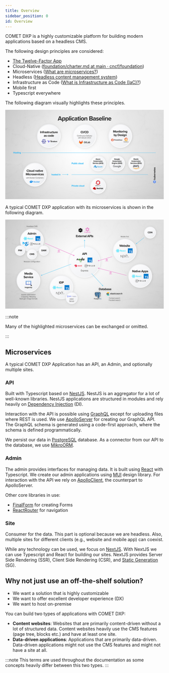 ```yaml
---
title: Overview
sidebar_position: 0
id: Overview
---
```


COMET DXP is a highly customizable platform for building modern applications based on a headless CMS.

The following design principles are considered:

-   [The Twelve-Factor App](https://12factor.net/)
-   Cloud-Native ([foundation/charter.md at main · cncf/foundation](https://github.com/cncf/foundation/blob/main/charter.md#1-mission-of-the-cloud-native-computing-foundation))
-   Microservices ([What are microservices?](https://microservices.io/))
-   Headless ([Headless content management system](https://en.wikipedia.org/wiki/Headless_content_management_system))
-   Infrastructure as Code ([What is Infrastructure as Code (IaC)?](https://www.redhat.com/en/topics/automation/what-is-infrastructure-as-code-iac))
-   Mobile first
-   Typescript everywhere

The following diagram visually highlights these principles.

![Architecture](./1-getting-started/images/application-baseline.jpg)

A typical COMET DXP application with its microservices is shown in the following diagram.

![Architecture](./1-getting-started/images/architecture.jpg)

:::note

Many of the highlighted microservices can be exchanged or omitted.

:::

## Microservices

A typical COMET DXP Application has an API, an Admin, and optionally multiple sites.

### API

Built with Typescript based on [NestJS](https://nestjs.com/). NestJS is an aggregator for a lot of well-known libraries. NestJS applications are structured in modules and rely heavily on [Dependency Injection](https://inversify.io/) (DI).

Interaction with the API is possible using [GraphQL](https://graphql.org/) except for uploading files where REST is used. We use [ApolloServer](https://www.apollographql.com/) for creating our GraphQL API. The GraphQL schema is generated using a code-first approach, where the schema is defined programmatically.

We persist our data in [PostgreSQL](https://www.postgresql.org/) database. As a connector from our API to the database, we use [MikroORM](https://mikro-orm.io/).

### Admin

The admin provides interfaces for managing data. It is built using [React](https://reactjs.org/) with Typescript. We create our admin applications using [MUI](https://mui.com/) design library. For interaction with the API we rely on [ApolloClient](https://www.apollographql.com/docs/react/), the counterpart to ApolloServer.

Other core libraries in use:

-   [FinalForm](https://final-form.org/react) for creating Forms
-   [ReactRouter](https://reactrouter.com/) for navigation

### Site

Consumer for the data. This part is optional because we are headless. Also, multiple sites for different clients (e.g., website and mobile app) can coexist.

While any technology can be used, we focus on [NextJS](https://nextjs.org/). With NextJS we can use Typescript and React for building our sites. NextJS provides Server Side Rendering (SSR), Client Side Rendering (CSR), and [Static Generation](https://nextjs.org/docs/basic-features/pages#pre-rendering) (SG).

## Why not just use an off-the-shelf solution?

-   We want a solution that is highly customizable
-   We want to offer excellent developer experience (DX)
-   We want to host on-premise

You can build two types of applications with COMET DXP:

-   **Content websites**: Websites that are primarily content-driven without a lot of structured data. Content websites heavily use the CMS features (page tree, blocks etc.) and have at least one site.
-   **Data-driven applications**: Applications that are primarily data-driven. Data-driven applications might not use the CMS features and might not have a site at all.

:::note
This terms are used throughout the documentation as some concepts heavily differ between this two types.
:::
